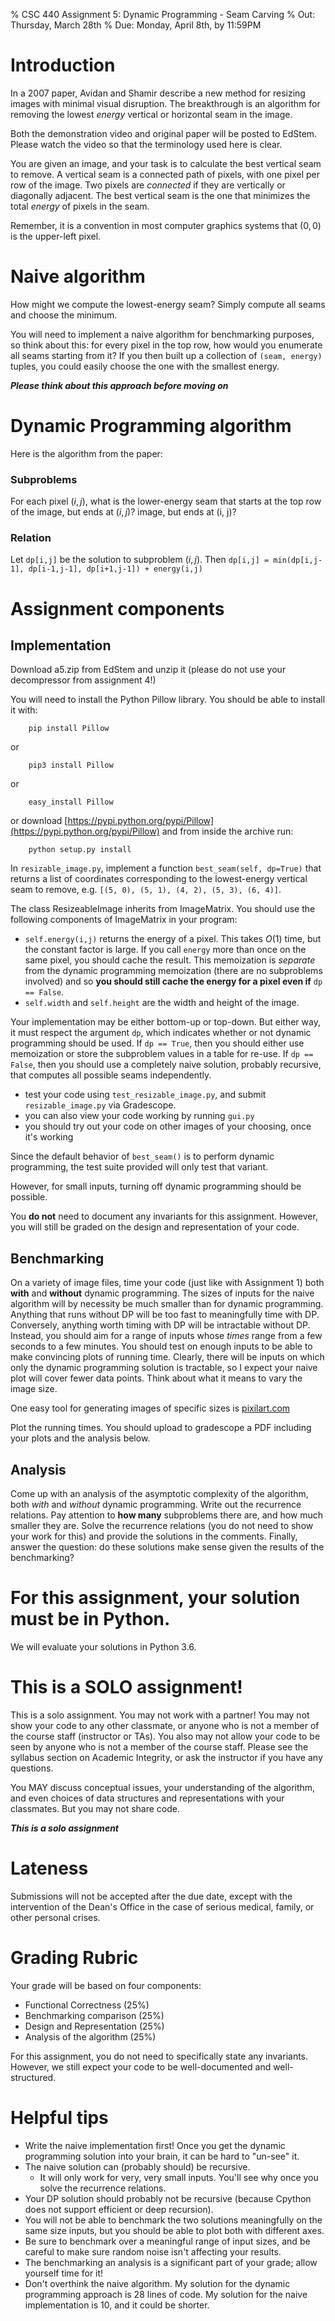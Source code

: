 % CSC 440 Assignment 5: Dynamic Programming - Seam Carving
% Out: Thursday, March 28th
% Due: Monday, April 8th, by 11:59PM

# Introduction

In a 2007 paper, Avidan and Shamir describe a new method for resizing images with minimal visual disruption.
The breakthrough is an algorithm for removing the lowest *energy* vertical or horizontal seam in the image.

Both the demonstration video and original paper will be posted to EdStem. Please watch the video so that the terminology used here is clear.

You are given an image, and your task is to calculate the best vertical seam to remove. 
A vertical seam is a connected path of pixels, with one pixel per row of the image. 
Two pixels are *connected* if they are vertically or diagonally adjacent. 
The best vertical seam is the one that minimizes the total *energy* of pixels in the seam.

Remember, it is a convention in most computer graphics systems that $(0,0)$ is the upper-left pixel.

# Naive algorithm

How might we compute the lowest-energy seam? Simply compute all seams and choose the minimum.

You will need to implement a naive algorithm for benchmarking purposes, so think about this: for every pixel in the top row, how would you enumerate all seams starting from it? If you then built up a collection of `(seam, energy)` tuples, you could easily choose the one with the smallest energy.

***Please think about this approach before moving on***

# Dynamic Programming algorithm

Here is the algorithm from the paper:

### Subproblems

For each pixel $(i,j)$, what is the lower-energy seam that starts at the top row of the image, but ends at $(i,j)$?
image, but ends at (i, j)?

### Relation

Let `dp[i,j]` be the solution to subproblem $(i,j)$. 
Then `dp[i,j] = min(dp[i,j-1], dp[i-1,j-1], dp[i+1,j-1]) + energy(i,j)`

# Assignment components

## Implementation

Download a5.zip from EdStem and unzip it (please do not use your decompressor from assignment 4!)

You will need to install the Python Pillow library. You should be able to install it with:

		pip install Pillow

or

		pip3 install Pillow

or

		easy_install Pillow

or download [https://pypi.python.org/pypi/Pillow](https://pypi.python.org/pypi/Pillow) and from inside the archive run:

		python setup.py install

In `resizable_image.py`, implement a function `best_seam(self, dp=True)` that returns a list of coordinates corresponding to the lowest-energy vertical seam to remove, e.g. `[(5, 0), (5, 1), (4, 2), (5, 3), (6, 4)]`.

The class ResizeableImage inherits from ImageMatrix. You should use the following components of ImageMatrix in your program:

- `self.energy(i,j)` returns the energy of a pixel. This takes $O(1)$ time, but the constant factor is large. If you call `energy` more than once on the same pixel, you should cache the result. This memoization is *separate* from the dynamic programming memoization (there are no subproblems involved) and so **you should still cache the energy for a pixel even if** `dp == False`.
- `self.width` and `self.height` are the width and height of the image.

Your implementation may be either bottom-up or top-down. But either way, it must respect the argument `dp`, which indicates whether or not dynamic programming should be used. If `dp == True`, then you should either use memoization or store the subproblem values in a table for re-use. If `dp == False`, then you should use a completely naive solution, probably recursive, that computes all possible seams independently.

- test your code using `test_resizable_image.py`, and submit `resizable_image.py` via Gradescope.
- you can also view your code working by running `gui.py`
- you should try out your code on other images of your choosing, once it's working

Since the default behavior of `best_seam()` is to perform dynamic programming, the test suite provided will only test that variant.

However, for small inputs, turning off dynamic programming should be possible.

You **do not** need to document any invariants for this assignment. However, you will still be graded on the design and representation of your code.

## Benchmarking

On a variety of image files, time your code (just like with Assignment 1) both **with** and **without** dynamic programming. The sizes of inputs for the naive algorithm will by necessity be much smaller than for dynamic programming. Anything that runs without DP will be too fast to meaningfully time with DP. Conversely, anything worth timing with DP will be intractable without DP. Instead, you should aim for a range of inputs whose *times* range from a few seconds to a few minutes. You should test on enough inputs to be able to make convincing plots of running time. Clearly, there will be inputs on which only the dynamic programming solution is tractable, so I expect your naive plot will cover fewer data points. Think about what it means to vary the image size.

One easy tool for generating images of specific sizes is [pixilart.com](https://www.pixilart.com/draw)

Plot the running times. You should upload to gradescope a PDF including your plots and the analysis below.

## Analysis

Come up with an analysis of the asymptotic complexity of the algorithm, both *with* and *without* dynamic programming. Write out the recurrence relations. Pay attention to **how many** subproblems there are, and how much smaller they are. Solve the recurrence relations (you do not need to show your work for this) and provide the solutions in the comments. Finally, answer the question: do these solutions make sense given the results of the benchmarking?

# For this assignment, your solution must be in Python.

We will evaluate your solutions in Python 3.6.

# This is a SOLO assignment!

This is a solo assignment. You may not work with a partner!
You may not show your code to any other classmate, or anyone who is not a member of the course staff (instructor or TAs). You also may not allow your code to be seen by anyone who is not a member of the course staff. Please see the syllabus section on Academic Integrity, or ask the instructor if you have any questions.

You MAY discuss conceptual issues, your understanding of the algorithm, and even choices of data structures and representations with your classmates. But you may not share code.

***This is a solo assignment***

# Lateness

Submissions will not be accepted after the due date, except with the intervention of the Dean's Office
in the case of serious medical, family, or other personal crises.

# Grading Rubric

Your grade will be based on four components:

 - Functional Correctness (25\%)
 - Benchmarking comparison (25\%)
 - Design and Representation (25\%)
 - Analysis of the algorithm (25\%)

 For this assignment, you do not need to specifically state any invariants. However, we still expect your code to be well-documented and well-structured.

# Helpful tips

 - Write the naive implementation first! Once you get the dynamic programming solution into your brain, it can be hard to "un-see" it.
 - The naive solution can (probably should) be recursive.
 	- It will only work for very, very small inputs. You'll see why once you solve the recurrence relations.
 - Your DP solution should probably not be recursive (because Cpython does not support efficient or deep recursion).
 - You will not be able to benchmark the two solutions meaningfully on the same size inputs, but you should be able to plot both with different axes.
 - Be sure to benchmark over a meaningful range of input sizes, and be careful to make sure random noise isn't affecting your results.
 - The benchmarking an analysis is a significant part of your grade; allow yourself time for it!
 - Don't overthink the naive algorithm. My solution for the dynamic programming approach is 28 lines of code. My solution for the naive implementation is 10, and it could be shorter.